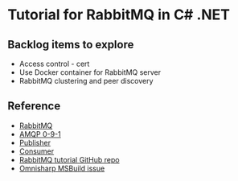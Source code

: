 # Tutorial for RabbitMQ in C# .NET

## Backlog items to explore

- Access control - cert
- Use Docker container for RabbitMQ server
- RabbitMQ clustering and peer discovery

## Reference

- [RabbitMQ](https://www.rabbitmq.com/)
- [AMQP 0-9-1](https://www.rabbitmq.com/tutorials/amqp-concepts.html)
- [Publisher](https://www.rabbitmq.com/publishers.html)
- [Consumer](https://www.rabbitmq.com/consumers.html)
- [RabbitMQ tutorial GitHub repo](https://github.com/rabbitmq/rabbitmq-tutorials/tree/master/dotnet)
- [Omnisharp MSBuild issue](https://github.com/omnisharp/omnisharp-roslyn/issues/1700)

